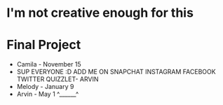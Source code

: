 
# I'm not creative enough for this

# Final Project


 * Camila - November 15
 * SUP EVERYONE :D ADD ME ON SNAPCHAT INSTAGRAM FACEBOOK TWITTER QUIZZLET- ARVIN
 * Melody - January 9
 * Arvin - May 1 ^______^

